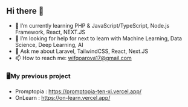 ## Hi there 👋

- 🌱 I’m currently learning PHP & JavaScript/TypeScript, Node.js Framework, React, NEXT.JS
- 🤔 I’m looking for help for next to learn with Machine Learning, Data Science, Deep Learning, AI
- 💬 Ask me about Laravel, TailwindCSS, React, Next.JS
- 📫 How to reach me: wifqoarova17@gmail.com

### 🖥️My previous project
- Promptopia : https://promptopia-ten-xi.vercel.app/
- OnLearn : https://on-learn.vercel.app/


<!--
**ArovaSyams/ArovaSyams** is a ✨ _special_ ✨ repository because its `README.md` (this file) appears on your GitHub profile.

Here are some ideas to get you started:

- 🔭 I’m currently working on ...
- 😄 Pronouns: ...
- ⚡ Fun fact: ...
-->
